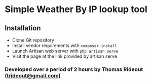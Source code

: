 # Simple Weather By IP lookup tool

## Installation
+ Clone Git repository
+ Install vendor requirements with `composer install`
+ Launch Artisan web server with `php artisan serve`
+ Visit the page at the link provided by artisan serve

### Developed over a period of 2 hours by Thomas Rideout (trideout@gmail.com)
